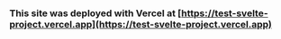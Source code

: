 
### This site was deployed with Vercel at [https://test-svelte-project.vercel.app](https://test-svelte-project.vercel.app)